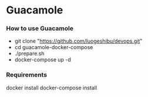 # Guacamole

### How to use Guacamole 
- git clone "https://github.com/luogeshibu/devops.git"
- cd guacamole-docker-compose
- ./prepare.sh
- docker-compose up -d



### Requirements  
docker install 
docker-compose install
